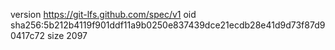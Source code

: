 version https://git-lfs.github.com/spec/v1
oid sha256:5b212b4119f901ddf11a9b0250e837439dce21ecdb28e41d9d73f87d90417c72
size 2097
